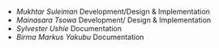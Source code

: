 - *Mukhtar Suleiman* Development/Design & Implementation
- *Mainasara Tsowa* Development/ Design & Implementation
- *Sylvester Ushie* Documentation
- *Birma Markus Yakubu* Documentation
